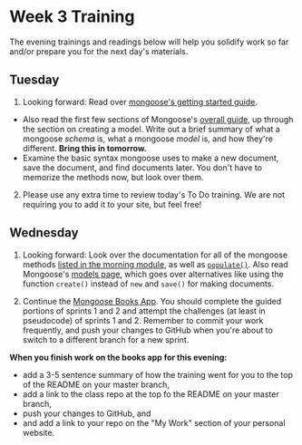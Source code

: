# Week 3 Training

The evening trainings and readings below will help you solidify work so far and/or prepare you for the next day's materials.

## Tuesday

1. Looking forward: Read over [mongoose's getting started guide](http://mongoosejs.com/docs/).
  * Also read the first few sections of Mongoose's [overall guide](http://mongoosejs.com/docs/guide.html), up through the section on creating a model. Write out a brief summary of what a mongoose _schema_ is, what a mongoose _model_ is, and how they're different. **Bring this in tomorrow.**  
  * Examine the basic syntax mongoose uses to make a new document, save the document, and find documents later.  You don't have to memorize the methods now, but look over them.

2. Please use any extra time to review today's To Do training. We are not requiring you to add it to your site, but feel free!

## Wednesday


1. Looking forward: Look over the documentation for all of the mongoose methods [listed in the morning module](https://github.com/sf-wdi-31/mongoose#crud-operations-with-mongoose), as well as [`populate()`](http://mongoosejs.com/docs/populate.html). Also read Mongoose's [models page](http://mongoosejs.com/docs/models.html#constructing-documents), which goes over alternatives like using the function `create()` instead of `new` and `save()` for making documents.

2. Continue the [Mongoose Books App](https://github.com/sf-wdi-31/mongoose-books-app).  You should complete the guided portions of sprints 1 and 2 and attempt the challenges (at least in pseudocode) of sprints 1 and 2. Remember to commit your work frequently, and push your changes to GitHub when you're about to switch to a different branch for a new sprint. 

**When you finish work on the books app for this evening:**

* add a 3-5 sentence summary of how the training went for you to the top of the README on your master branch,
* add a link to the class repo at the top fo the README on your master branch,
* push your changes to GitHub, and
* and add a link to your repo on the "My Work" section of your personal website.

